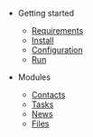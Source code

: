 - Getting started
    - [Requirements](requirements.md)
    - [Install](install.md)
    - [Configuration](configuration.md)
    - [Run](run.md)


- Modules
    - [Contacts](contacts.md)
    - [Tasks](tasks.md)
    - [News](news.md)
    - [Files](files.md)
